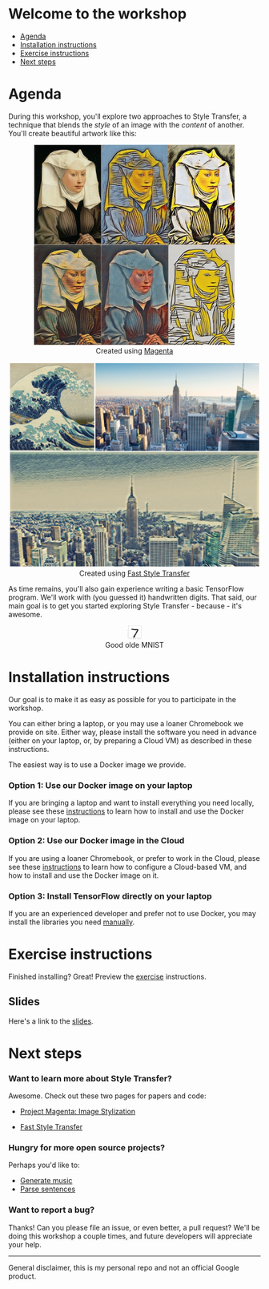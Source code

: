 # Welcome to the workshop

* [Agenda](#agenda)
* [Installation instructions](#install)
* [Exercise instructions](#exercise)
* [Next steps](#next)

# Agenda <a name="agenda"></a>

During this workshop, you'll explore two approaches to Style Transfer, a technique that blends the *style* of an image with the *content* of another. You'll create beautiful artwork like this:

<p align="center">
<img src = 'images/ex1.jpg' height='400px'>
<br/>
Created using <a href="https://github.com/tensorflow/magenta/tree/master/magenta/models/image_stylization">Magenta<a/>
</p>

<p align="center">
<img src = 'images/ex2.jpg' width='600px'>
<br/>
Created using <a href="https://github.com/lengstrom/fast-style-transfer/">Fast Style Transfer<a/>
</p>

As time remains, you'll also gain experience writing a basic TensorFlow program. We'll work with (you guessed it) handwritten digits. That said, our main goal is to get you started exploring Style Transfer - because - it's awesome.

<p align="center">
<img src = 'images/digit.png' width='28px'>
<br/>
Good olde MNIST
</p>

<a name="install"></a>
# Installation instructions
Our goal is to make it as easy as possible for you to participate in the workshop. 

You can either bring a laptop, or you may use a loaner Chromebook we provide on site. Either way, please install the software you need in advance (either on your laptop, or, by preparing a Cloud VM) as described in these instructions.

The easiest way is to use a Docker image we provide. 

<a name="option1"></a>
### Option 1: Use our Docker image on your laptop

If you are bringing a laptop and want to install everything you need locally, please see these [instructions](markdown/install-local.md) to learn how to install and use the Docker image on your laptop. 

<a name="option2"></a>
### Option 2: Use our Docker image in the Cloud

If you are using a loaner Chromebook, or prefer to work in the Cloud, please see these [instructions](markdown/install-cloud.md) to learn how to configure a Cloud-based VM, and how to install and use the Docker image on it.

### Option 3: Install TensorFlow directly on your laptop
If you are an experienced developer and prefer not to use Docker, you may install the libraries you need [manually](markdown/install-manual.md).

<a name="exercise"></a>
# Exercise instructions
Finished installing? Great! Preview the [exercise](markdown/exercises.md) instructions.

## Slides
Here's a link to the [slides](https://goo.gl/kJQfXe).

<a name="next"></a>
# Next steps

### Want to learn more about Style Transfer?
Awesome. Check out these two pages for papers and code:

* [Project Magenta: Image Stylization](https://github.com/tensorflow/magenta/tree/master/magenta/models/image_stylization)

* [Fast Style Transfer](https://github.com/lengstrom/fast-style-transfer/)

### Hungry for more open source projects?
Perhaps you'd like to:

* [Generate music](https://magenta.tensorflow.org/2016/11/09/tuning-recurrent-networks-with-reinforcement-learning/)
* [Parse sentences](https://research.googleblog.com/2016/05/announcing-syntaxnet-worlds-most.html)

### Want to report a bug?
Thanks! Can you please file an issue, or even better, a pull request? We'll be doing this workshop a couple times, and future developers will appreciate your help.

- - -
General disclaimer, this is my personal repo and not an official Google product.